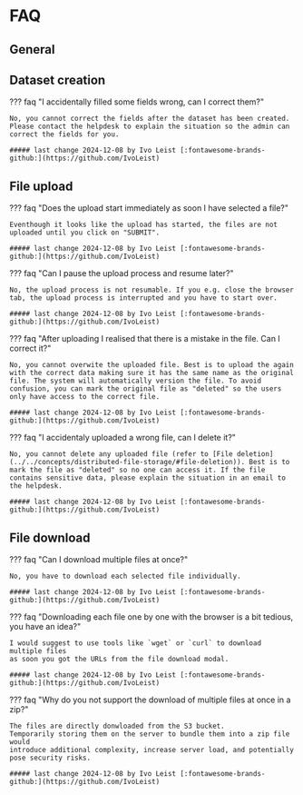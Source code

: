 # FAQ

## General

## Dataset creation

??? faq "I accidentally filled some fields wrong, can I correct them?"
    
    No, you cannot correct the fields after the dataset has been created. 
    Please contact the helpdesk to explain the situation so the admin can correct the fields for you.

    ##### last change 2024-12-08 by Ivo Leist [:fontawesome-brands-github:](https://github.com/IvoLeist)

## File upload

??? faq "Does the upload start immediately as soon I have selected a file?"

    Eventhough it looks like the upload has started, the files are not uploaded until you click on "SUBMIT". 

    ##### last change 2024-12-08 by Ivo Leist [:fontawesome-brands-github:](https://github.com/IvoLeist)

??? faq "Can I pause the upload process and resume later?"

    No, the upload process is not resumable. If you e.g. close the browser tab, the upload process is interrupted and you have to start over.

    ##### last change 2024-12-08 by Ivo Leist [:fontawesome-brands-github:](https://github.com/IvoLeist)

??? faq "After uploading I realised that there is a mistake in the file. Can I correct it?"

    No, you cannot overwite the uploaded file. Best is to upload the again with the correct data making sure it has the same name as the original file. The system will automatically version the file. To avoid confusion, you can mark the original file as "deleted" so the users only have access to the correct file.

    ##### last change 2024-12-08 by Ivo Leist [:fontawesome-brands-github:](https://github.com/IvoLeist)

??? faq "I accidentaly uploaded a wrong file, can I delete it?"

    No, you cannot delete any uploaded file (refer to [File deletion](../../concepts/distributed-file-storage/#file-deletion)). Best is to mark the file as "deleted" so no one can access it. If the file contains sensitive data, please explain the situation in an email to the helpdesk.

    ##### last change 2024-12-08 by Ivo Leist [:fontawesome-brands-github:](https://github.com/IvoLeist)

## File download

??? faq "Can I download multiple files at once?"

    No, you have to download each selected file individually.

    ##### last change 2024-12-08 by Ivo Leist [:fontawesome-brands-github:](https://github.com/IvoLeist)

??? faq "Downloading each file one by one with the browser is a bit tedious, you have an idea?"

    I would suggest to use tools like `wget` or `curl` to download multiple files 
    as soon you got the URLs from the file download modal.

    ##### last change 2024-12-08 by Ivo Leist [:fontawesome-brands-github:](https://github.com/IvoLeist)

??? faq "Why do you not support the download of multiple files at once in a zip?"

    The files are directly donwloaded from the S3 bucket. 
    Temporarily storing them on the server to bundle them into a zip file would 
    introduce additional complexity, increase server load, and potentially pose security risks.

    ##### last change 2024-12-08 by Ivo Leist [:fontawesome-brands-github:](https://github.com/IvoLeist)
